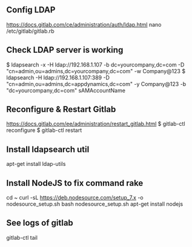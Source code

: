 ## Config LDAP
https://docs.gitlab.com/ce/administration/auth/ldap.html
nano /etc/gitlab/gitlab.rb

## Check LDAP server is working
$ ldapsearch -x -H ldap://192.168.1.107 -b dc=yourcompany,dc=com -D "cn=admin,ou=admins,dc=yourcompany,dc=com" -w Company@123
$ ldapsearch -H ldap://192.168.1.107:389 -D "cn=admin,ou=admins,dc=appdynamics,dc=com" -y Company@123  -b "dc=yourcompany,dc=com" sAMAccountName
## Reconfigure & Restart Gitlab
https://docs.gitlab.com/ee/administration/restart_gitlab.html
$ gitlab-ctl reconfigure
$ gitlab-ctl restart

## Install ldapsearch util
apt-get install ldap-utils

## Install NodeJS to fix command rake
cd ~
curl -sL https://deb.nodesource.com/setup_7.x -o nodesource_setup.sh
bash nodesource_setup.sh
apt-get install nodejs


## See logs of gitlab
gitlab-ctl tail